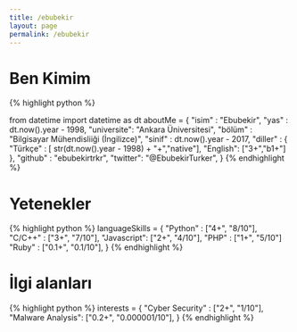 ```yaml
---
title: /ebubekir
layout: page
permalink: /ebubekir
---
```


# Ben Kimim

{% highlight python %}

from datetime import datetime as dt
aboutMe = {
    "isim"      : "Ebubekir",
    "yas"       : dt.now().year - 1998,
    "universite": "Ankara Üniversitesi",
    "bölüm"     : "Bilgisayar Mühendisliiği (İngilizce)",
    "sinif"     : dt.now().year - 2017,
    "diller"    : {
        "Türkçe" : [ str(dt.now().year - 1998)  + "+","native"],
        "English": ["3+","b1+"]
    },
    "github" : "ebubekirtrkr",
    "twitter": "@EbubekirTurker",
}
{% endhighlight %}

# Yetenekler

{% highlight python %}
languageSkills = {
    "Python"    : ["4+", "8/10"],
    "C/C++"     : ["3+", "7/10"],
    "Javascript": ["2+", "4/10"],
    "PHP"       : ["1+", "5/10"]
    "Ruby"      : ["0.1+", "0.1/10"],
}
{% endhighlight %}

# İlgi alanları

{% highlight python %}
interests = {
    "Cyber Security"  : ["2+", "1/10"],
    "Malware Analysis": ["0.2+", "0.000001/10"],
}
{% endhighlight %}